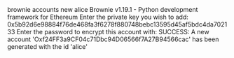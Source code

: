 <div id="termynal" data-termynal>
    <span data-ty="input">brownie accounts new alice</span>
    <span data-ty>Brownie v1.19.1 - Python development framework for Ethereum</span>
    <span data-ty="progress"></span>
    <span data-ty>Enter the private key you wish to add: </span>
    <span data-ty="input">0x5b92d6e98884f76de468fa3f6278f880748bebc13595d45af5bdc4da702133</span>
    <span data-ty>Enter the password to encrypt this account with: </span>
     <span data-ty="input"></span>
    <span data-ty>SUCCESS: A new account 'Oxf24FF3a9CF04c71Dbc94D06566f7A27B94566cac' has been generated with the id 'alice'</span>
</div>
